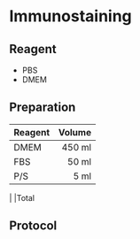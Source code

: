 # Immunostaining

## Reagent
- PBS
- DMEM
## Preparation
| Reagent | Volume |
| :----  |  ----: |
| DMEM    | 450 ml |
| FBS     |  50 ml |
| P/S     |   5 ml |
|
|Total

## Protocol

## 